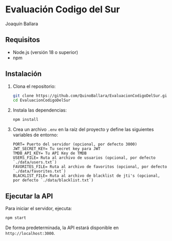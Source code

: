 # Evaluación Codigo del Sur
Joaquín Ballara

## Requisitos
- Node.js (versión 18 o superior)
- npm

## Instalación
1. Clona el repositorio:
   ```bash
   git clone https://github.com/QuinoBallara/EvaluacionCodigoDelSur.git
   cd EvaluacionCodigoDelSur
    ```

2. Instala las dependencias:
    ```bash
    npm install
    ```

3. Crea un archivo `.env` en la raíz del proyecto y define las siguientes variables de entorno:
    ```env
    PORT= Puerto del servidor (opcional, por defecto 3000)
    JWT_SECRET_KEY= Tu secret key para JWT
    TMDB_API_KEY= Tu API Key de TMDB
    USERS_FILE= Ruta al archivo de usuarios (opcional, por defecto `./data/users.txt`)
    FAVORITES_FILE= Ruta al archivo de favoritos (opcional, por defecto `./data/favorites.txt`)
    BLACKLIST_FILE= Ruta al archivo de blacklist de jti's (opcional, por defecto `./data/blacklist.txt`)
    ```

## Ejecutar la API
Para iniciar el servidor, ejecuta:
```bash
npm start
```

De forma predeterminada, la API estará disponible en `http://localhost:3000`.